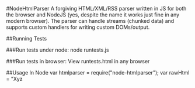 #NodeHtmlParser
A forgiving HTML/XML/RSS parser written in JS for both the browser and NodeJS (yes, despite the name it works just fine in any modern browser). The parser can handle streams (chunked data) and supports custom handlers for writing custom DOMs/output.

##Running Tests

###Run tests under node:
	node runtests.js

###Run tests in browser:
View runtests.html in any browser

##Usage In Node
	var htmlparser = require("node-htmlparser");
	var rawHtml = "Xyz <script language= javascript>var foo = '<<bar>>';< /  script><!--<!-- Waah! -- -->";
	var handler = new htmlparser.DefaultHandler(function (error, dom) {
		if (error)
			[...do something for errors...]
		else
			[...parsing done, do something...]
	});
	var parser = new htmlparser.Parser(handler);
	parser.parseComplete(rawHtml);
	sys.puts(sys.inspect(handler.dom, false, null));

##Usage In Browser
	var handler = new Tautologistics.NodeHtmlParser.DefaultHandler(function (error, dom) {
		if (error)
			[...do something for errors...]
		else
			[...parsing done, do something...]
	});
	var parser = new Tautologistics.NodeHtmlParser.Parser(handler);
	parser.parseComplete(document.body.innerHTML);
	alert(JSON.stringify(handler.dom, null, 2));

##Example output
	[ { raw: 'Xyz ', data: 'Xyz ', type: 'text' }
	, { raw: 'script language= javascript'
	  , data: 'script language= javascript'
	  , type: 'script'
	  , name: 'script'
	  , attribs: { language: 'javascript' }
	  , children: 
	     [ { raw: 'var foo = \'<bar>\';<'
	       , data: 'var foo = \'<bar>\';<'
	       , type: 'text'
	       }
	     ]
	  }
	, { raw: '<!-- Waah! -- '
	  , data: '<!-- Waah! -- '
	  , type: 'comment'
	  }
	]

##Streaming To Parser
	while (...) {
		...
		parser.parseChunk(chunk);
	}
	parser.done();	

##Parsing RSS/Atom Feeds

	new htmlparser.RssHandler(function (error, dom) {
		...
	});

##DefaultHandler Options

###Usage
	var handler = new htmlparser.DefaultHandler(
		  function (error) { ... }
		, { verbose: false, ignoreWhitespace: true }
		);
	
###Option: ignoreWhitespace
Indicates whether the DOM should exclude text nodes that consists solely of whitespace. The default value is "false".

####Example: true
The following HTML:
	<font>
		<br>this is the text
	<font>
becomes:
	[ { raw: 'font'
	  , data: 'font'
	  , type: 'tag'
	  , name: 'font'
	  , children: 
	     [ { raw: 'br', data: 'br', type: 'tag', name: 'br' }
	     , { raw: 'this is the text\n'
	       , data: 'this is the text\n'
	       , type: 'text'
	       }
	     , { raw: 'font', data: 'font', type: 'tag', name: 'font' }
	     ]
	  }
	]

####Example: false
The following HTML:
	<font>
		<br>this is the text
	<font>
becomes:
	[ { raw: 'font'
	  , data: 'font'
	  , type: 'tag'
	  , name: 'font'
	  , children: 
	     [ { raw: '\n\t', data: '\n\t', type: 'text' }
	     , { raw: 'br', data: 'br', type: 'tag', name: 'br' }
	     , { raw: 'this is the text\n'
	       , data: 'this is the text\n'
	       , type: 'text'
	       }
	     , { raw: 'font', data: 'font', type: 'tag', name: 'font' }
	     ]
	  }
	]

###Option: verbose
Indicates whether to include extra information on each node in the DOM. This information consists of the "raw" attribute (original, unparsed text found between "<" and ">") and the "data" attribute on "tag", "script", and "comment" nodes. The default value is "true". 

####Example: true
The following HTML:
	<a href="test.html">xxx</a>
becomes:
	[ { raw: 'a href="test.html"'
	  , data: 'a href="test.html"'
	  , type: 'tag'
	  , name: 'a'
	  , attribs: { href: 'test.html' }
	  , children: [ { raw: 'xxx', data: 'xxx', type: 'text' } ]
	  }
	]

####Example: false
The following HTML:
	<a href="test.html">xxx</a>
becomes:
	[ { type: 'tag'
	  , name: 'a'
	  , attribs: { href: 'test.html' }
	  , children: [ { data: 'xxx', type: 'text' } ]
	  }
	]

###Option: enforceEmptyTags
Indicates whether the DOM should prevent children on tags marked as empty in the HTML spec. Typically this should be set to "true" HTML parsing and "false" for XML parsing. The default value is "true".

####Example: true
The following HTML:
	<link>text</link>
becomes:
	[ { raw: 'link', data: 'link', type: 'tag', name: 'link' }
	, { raw: 'text', data: 'text', type: 'text' }
	]

####Example: false
The following HTML:
	<link>text</link>
becomes:
	[ { raw: 'link'
	  , data: 'link'
	  , type: 'tag'
	  , name: 'link'
	  , children: [ { raw: 'text', data: 'text', type: 'text' } ]
	  }
	]

##DomUtils

###TBD (see utils_example.js for now)
